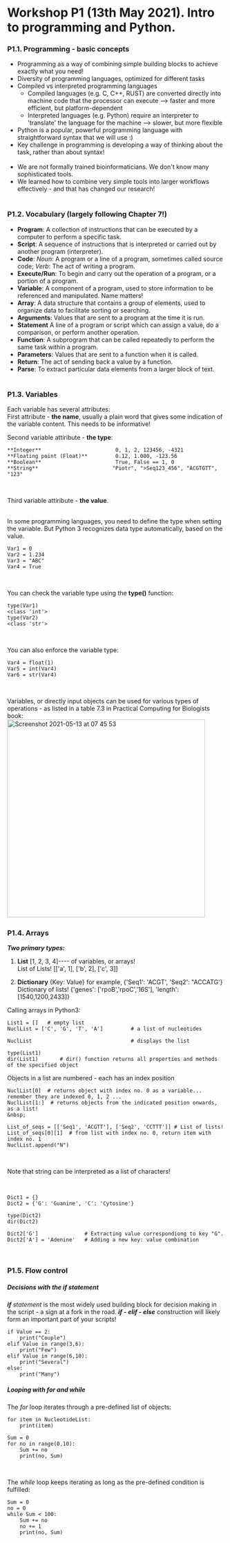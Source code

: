 # Workshop P1 (13th May 2021). Intro to programming and Python. 
  
### P1.1. Programming - basic concepts
* Programming as a way of combining simple building blocks to achieve exactly what you need!
* Diversity of programming languages, optimized for different tasks
* Compiled vs interpreted programming languages
  * Compiled languages (e.g. C, C++, RUST) are converted directly into machine code that the processor can execute --> faster and more efficient, but platform-dependent
  * Interpreted languages (e.g. Python) require an interpreter to 'translate' the language for the machine --> slower, but more flexible
* Python is a popular, powerful programming language with straightforward syntax that we will use :)
* Key challenge in programming is developing a way of thinking about the task, rather than about syntax!  
&nbsp;  
* We are not formally trained bioinformaticians. We don't know many sophisticated tools.
* We learned how to combine very simple tools into larger workflows effectively - and that has changed our research!  
&nbsp;  
  
### P1.2. Vocabulary (largely following Chapter 7!)
* **Program**: A collection of instructions that can be executed by a computer to perform a specific task.   
* **Script**: A sequence of instructions that is interpreted or carried out by another program (interpreter).  
* **Code**: *Noun*: A program or a line of a program, sometimes called source code; *Verb*: The act of writing a program.   
* **Execute/Run**: To begin and carry out the operation of a program, or a portion of a program. 
* **Variable**: A component of a program, used to store information to be referenced and manipulated. Name matters!   
* **Array**: A data structure that contains a group of elements, used to organize data to facilitate sorting or searching.  
* **Arguments**: Values that are sent to a program at the time it is run.  
* **Statement** A line of a program or script which can assign a value, do a comparison, or perform another operation.  
* **Function**: A subprogram that can be called repeatedly to perform the same task within a program.   
* **Parameters**: Values that are sent to a function when it is called.  
* **Return**: The act of sending back a value by a function.  
* **Parse**: To extract particular data elements from a larger block of text.  
&nbsp;  
  
### P1.3. Variables

Each variable has several attributes:  
First attribute - **the name**, usually a plain word that gives some indication of the variable content. This needs to be informative!
&nbsp;  
  
Second variable attiribute - **the type**:  
```
**Integer**                        0, 1, 2, 123456, -4321  
**Floating point (Float)**         0.12, 1.000, -123.56  
**Boolean**                        True, False == 1, 0  
**String**                        "Piotr", ">Seq123_456", "ACGTGTT", "123"  
```
&nbsp;   
  
Third variable attiribute - **the value**.  
&nbsp;   
    
In some programming languages, you need to define the type when setting the variable. But Python 3 recognizes data type automatically, based on the value.
```
Var1 = 0
Var2 = 1.234
Var3 = "ABC"
Var4 = True
```
&nbsp;  
  
You can check the variable type using the **type()** function:
```
type(Var1)
<class 'int'>
type(Var2)
<class 'str'>
```
&nbsp;  
  
You can also enforce the variable type:
```
Var4 = float(1)
Var5 = int(Var4)
Var6 = str(Var4)
```
&nbsp;  

Variables, or directly input objects can be used for various types of operations - as listed in a table 7.3 in Practical Computing for Biologists book:  
<img width="458" alt="Screenshot 2021-05-13 at 07 45 53" src="https://user-images.githubusercontent.com/12505600/118083569-73ed7780-b3bf-11eb-9d86-61f7bb4550f0.png">
&nbsp;  
  
### P1.4. Arrays
  
***Two primary types:***  
1. **List** [1, 2, 3, 4]---- of variables, or arrays!  
    List of Lists! [['a', 1], ['b', 2], ['c', 3]]
  
2. **Dictionary**  {Key: Value}   for example, {'Seq1': 'ACGT', 'Seq2': "ACCATG'}  
    Dictionary of lists! {'genes': ['rpoB','rpoC','16S'], 'length': [1540,1200,2433]}
&nbsp;  
  
Calling arrays in Python3:
```
List1 = []   # empty list
NuclList = ['C', 'G', 'T', 'A']         # a list of nucleotides

NuclList                                # displays the list

type(List1) 
dir(List1)       # dir() function returns all properties and methods of the specified object
```

Objects in a list are numbered - each has an index position

```
NuclList[0]  # returns object with index no. 0 as a variable... remember they are indexed 0, 1, 2 ...
NuclList[1:]  # returns objects from the indicated position onwards, as a list!
&nbsp;  
  
List_of_seqs = [['Seq1', 'ACGTT'], ['Seq2', 'CCTTT']] # List of lists!
List_of_seqs[0][1]  # from list with index no. 0, return item with index no. 1
NuclList.append("N")  
```  
&nbsp;  

Note that string can be interpreted as a list of characters!  
  
&nbsp;  
  
```
Dict1 = {}  
Dict2 = {'G': 'Guanine', 'C': 'Cytosine'}  
  
type(Dict2)
dir(Dict2)
  
Dict2['G']               # Extracting value correspondiong to key "G".
Dict2['A'] = 'Adenine'   # Adding a new key: value combination
```
&nbsp;  
  
### P1.5. Flow control

##### Decisions with the *if* statement
***if*** *statement* is the most widely used building block for decision making in the script - a sign at a fork in the road. ***if - elif - else*** construction will likely form an important part of your scripts!  
  
```
if Value == 2:
    print("Couple")
elif Value in range(3,6):
    print("Few")
elif Value in range(6,10):
    print("Several")
else:
    print("Many")
```

##### Looping with *for* and *while*
The *for* loop iterates through a pre-defined list of objects:   
```
for item in NucleotideList:
    print(item)

Sum = 0
for no in range(0,10):
    Sum += no
    print(no, Sum)
```  
&nbsp;  
  
The *while* loop keeps iterating as long as the pre-defined condition is fulfilled:  
```
Sum = 0
no = 0
while Sum < 100:
    Sum += no
    no += 1
    print(no, Sum)
```
